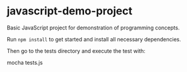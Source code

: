 # javascript-demo-project
Basic JavaScript project for demonstration of programming concepts.

Run `npm install` to get started and install all necessary dependencies. 

Then go to the tests directory and execute the test with:

mocha tests.js
